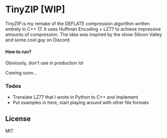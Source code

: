 # TinyZIP [WIP]

TinyZIP is my remake of the DEFLATE compression algorithm written entirely in C++ 17. It uses Huffman Encoding + LZ77 to achieve impressive amounts of compression. The idea was inspired by the show Silicon Valley and some cool guy on Discord.

#### How to run?

Obviously, don't use in production lol

Coming soon...

### Todos

 - Translate LZ77 that I wrote in Python to C++ and implement
 - Put examples in here, start playing around with other file formats

License
----

MIT